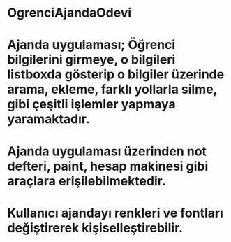# OgrenciAjandaOdevi
# Ajanda uygulaması; Öğrenci bilgilerini girmeye, o bilgileri listboxda gösterip o bilgiler üzerinde arama, ekleme, farklı yollarla silme, gibi çeşitli işlemler yapmaya yaramaktadır.
# Ajanda uygulaması üzerinden not defteri, paint, hesap makinesi gibi araçlara erişilebilmektedir.
# Kullanıcı ajandayı renkleri ve fontları değiştirerek kişiselleştirebilir.
